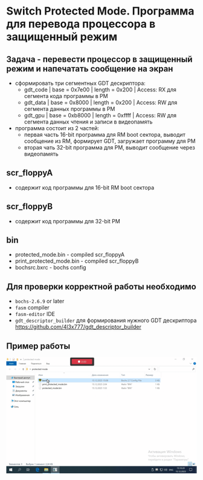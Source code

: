 # Switch Protected Mode. Программа для перевода процессора в защищенный режим

## Задача - перевести процессор в защищенный режим и напечатать сообщение на экран

+ сформировать три сегментных GDT дескриптора:
  + gdt_code | base = 0x7e00 | length = 0x200 | Access: RX для сегмента кода программы в PM
  + gdt_data | base = 0x8000 | length = 0x200 | Access: RW для сегмента данных программы в PM
  + gdt_gpu | base = 0xb8000 | length = 0xffff | Access: RW для сегмента данных чтения и записи в видеопамять
+ программа состоит из 2 частей:
  + первая часть 16-bit программа для RM boot сектора, выводит сообщение из  RM, формирует GDT, загружает программу для PM
  + вторая чать 32-bit программа для PM, выводит сообщение через видеопамять

## scr_floppyA

+ содержит код программы для 16-bit RM boot сектора

## scr_floppyB

+ содержит код программы для 32-bit PM

## bin

+ protected_mode.bin - compiled scr_floppyA
+ print_protected_mode.bin - compiled scr_floppyB
+ bochsrc.bxrc - bochs config

## Для проверки корректной работы необходимо

+ ```bochs-2.6.9``` or later
+ ```fasm``` compiler
+ ```fasm-editor``` IDE
+ ```gdt_descriptor_builder``` для формирования нужного GDT дескриптора <https://github.com/4l3x777/gdt_descriptor_builder>

## Пример работы

![alt text](/img/protected_mode.gif)

